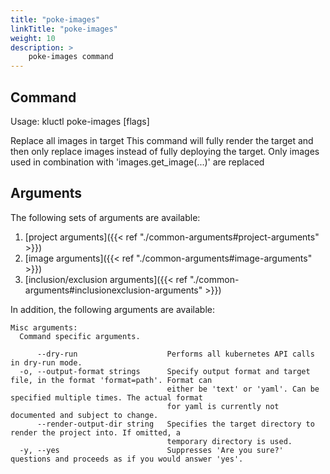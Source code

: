 ```yaml
---
title: "poke-images"
linkTitle: "poke-images"
weight: 10
description: >
    poke-images command
---
```


## Command
<!-- BEGIN SECTION "poke-images" "Usage" false -->
Usage: kluctl poke-images [flags]

Replace all images in target
This command will fully render the target and then only replace images instead of fully
deploying the target. Only images used in combination with 'images.get_image(...)' are
replaced

<!-- END SECTION -->

## Arguments
The following sets of arguments are available:
1. [project arguments]({{< ref "./common-arguments#project-arguments" >}})
1. [image arguments]({{< ref "./common-arguments#image-arguments" >}})
1. [inclusion/exclusion arguments]({{< ref "./common-arguments#inclusionexclusion-arguments" >}})

In addition, the following arguments are available:
<!-- BEGIN SECTION "poke-images" "Misc arguments" true -->
```
Misc arguments:
  Command specific arguments.

      --dry-run                    Performs all kubernetes API calls in dry-run mode.
  -o, --output-format strings      Specify output format and target file, in the format 'format=path'. Format can
                                   either be 'text' or 'yaml'. Can be specified multiple times. The actual format
                                   for yaml is currently not documented and subject to change.
      --render-output-dir string   Specifies the target directory to render the project into. If omitted, a
                                   temporary directory is used.
  -y, --yes                        Suppresses 'Are you sure?' questions and proceeds as if you would answer 'yes'.

```
<!-- END SECTION -->